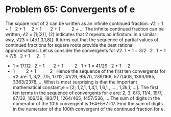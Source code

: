 # Problem 65: Convergents of e
The square root of 2 can be written as an infinite continued fraction.
√2 = 1 + 1   2 + 1     2 + 1       2 + 1         2 + ... The infinite
continued fraction can be written, √2 = \[1;(2)\], (2) indicates that 2
repeats ad infinitum. In a similar way, √23 = \[4;(1,3,1,8)\]. It turns
out that the sequence of partial values of continued fractions for
square roots provide the best rational approximations. Let us consider
the convergents for √2. 1 + 1 = 3/2   2   1 + 1 = 7/5   2 + 1     2   1
+ 1 = 17/12   2 + 1       2 + 1         2   1 + 1 = 41/29   2 + 1     2
+ 1         2 + 1           2   Hence the sequence of the first ten
convergents for √2 are: 1, 3/2, 7/5, 17/12, 41/29, 99/70, 239/169,
577/408, 1393/985, 3363/2378, ... What is most surprising is that the
important mathematical constant,e = \[2; 1,2,1, 1,4,1, 1,6,1 , ... ,
1,2k,1, ...\]. The first ten terms in the sequence of convergents for e
are: 2, 3, 8/3, 11/4, 19/7, 87/32, 106/39, 193/71, 1264/465, 1457/536,
... The sum of digits in the numerator of the 10th convergent is
1+4+5+7=17. Find the sum of digits in the numerator of the 100th
convergent of the continued fraction for e.
